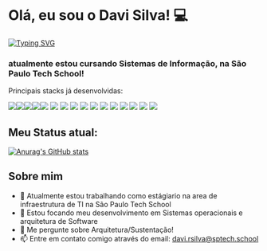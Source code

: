 # Olá, eu sou o Davi Silva! 💻

[![Typing SVG](https://readme-typing-svg.demolab.com?font=Fira+Code&pause=1000&random=false&width=435&lines=bem+vindo(a)+ao+meu+perfil!+%3C3)](https://git.io/typing-svg)

### atualmente estou cursando Sistemas de Informação, na São Paulo Tech School! 

Principais stacks já desenvolvidas:

<img src="https://img.shields.io/badge/Docker-2CA5E0?style=for-the-badge&logo=docker&logoColor=white" /><img src="https://img.shields.io/badge/Node%20js-339933?style=for-the-badge&logo=nodedotjs&logoColor=white" /><img src="https://img.shields.io/badge/CSS3-1572B6?style=for-the-badge&logo=css3&logoColor=white" /><img src="https://img.shields.io/badge/Kotlin-B125EA?style=for-the-badge&logo=kotlin&logoColor=white" /><img src="https://img.shields.io/badge/HTML5-E34F26?style=for-the-badge&logo=html5&logoColor=white" />
<img src="https://img.shields.io/badge/JavaScript-323330?style=for-the-badge&logo=javascript&logoColor=F7DF1E" />
<img src="https://img.shields.io/badge/MySQL-005C84?style=for-the-badge&logo=mysql&logoColor=white" />
<img src="https://img.shields.io/badge/Chart%20js-FF6384?style=for-the-badge&logo=chartdotjs&logoColor=white" />
<img src="https://img.shields.io/badge/R-276DC3?style=for-the-badge&logo=r&logoColor=white" />
<img src="https://img.shields.io/badge/RStudio-75AADB?style=for-the-badge&logo=RStudio&logoColor=white" />
<img src="https://img.shields.io/badge/VSCode-0078D4?style=for-the-badge&logo=visual%20studio%20code&logoColor=white" />
<img src="https://img.shields.io/badge/Python-FFD43B?style=for-the-badge&logo=python&logoColor=blue" />
<img src="https://img.shields.io/badge/Linux-FCC624?style=for-the-badge&logo=linux&logoColor=black" />
<img src="https://img.shields.io/badge/Arduino-00979D?style=for-the-badge&logo=Arduino&logoColor=white" />
<img src="https://img.shields.io/badge/GIT-E44C30?style=for-the-badge&logo=git&logoColor=white" />
<img src="https://img.shields.io/badge/powershell-5391FE?style=for-the-badge&logo=powershell&logoColor=white" />

## Meu Status atual:
[![Anurag's GitHub stats](https://github-readme-stats.vercel.app/api?username=DaviRdaSilva&hide=prs,issues,contribs&show_icons=true&theme=neon)](https://github.com/DaviRdaSilva/github-readme-stats)

## Sobre mim
- 🔭 Atualmente estou trabalhando como estágiario na area de infraestrutura de TI na São Paulo Tech School
- 🌱 Estou focando meu desenvolvimento em Sistemas operacionais e arquitetura de Software
- 💬 Me pergunte sobre Arquitetura/Sustentação!
- 📫 Entre em contato comigo através do email: davi.rsilva@sptech.school
